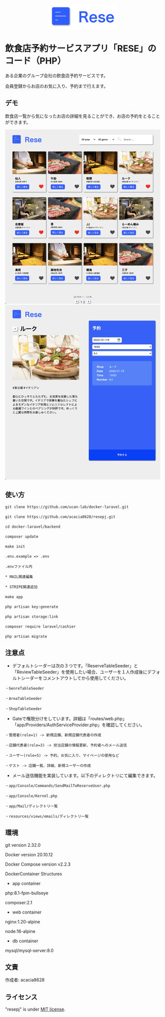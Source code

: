 <p align="center">
<img src="/public/image/rese-logo.png" height="80px">
</p>

# 飲食店予約サービスアプリ「RESE」のコード（PHP）

ある企業のグループ会社の飲食店予約サービスです。

会員登録からお店のお気に入り、予約まで行えます。

## デモ

飲食店一覧から気になったお店の詳細を見ることができ、お店の予約をとることができます。

![飲食店一覧](/public/image/demo-home.png)
![予約](/public/image/demo-reserve.png)

## 使い方

```
git clone https://github.com/ucan-lab/docker-laravel.git

git clone https://github.com/acacia8628/resepj.git

cd docker-laravel/backend

composer update

make init

.env.example => .env

.envファイル内

* MAIL関連編集

* STRIPE関連追加

make app

php artisan key:generate

php artisan storage:link

composer require laravel/cashier

php artisan migrate
```

## 注意点

* デフォルトシーダーは次の３つです。「ReserveTableSeeder」と「ReviewTableSeeder」を使用したい場合、ユーザーを１人作成後にデフォルトシーダーをコメントアウトしてから使用してください。

```
・GenreTableSeeder

・AreaTableSeeder

・ShopTableSeeder
```

* Gateで権限分けをしています。詳細は「routes/web.php」「app/Providers/AuthServiceProvider.php」を確認してください。

```
・管理者(role=1) -> 新規店舗、新規店舗代表者の作成

・店舗代表者(role=3) -> 担当店舗の情報更新、予約者へのメール送信

・ユーザー(role=5) -> 予約、お気に入り、マイページの使用など

・ゲスト -> 店舗一覧、詳細、新規ユーザーの作成
```

* メール送信機能を実装しています。以下のディレクトリにて編集できます。

```
・app/Console/Commands/SendMailToReserveUser.php

・app/Console/Kernel.php

・app/Mail/ディレクトリ一覧

・resources/views/emails/ディレクトリ一覧
```

## 環境

git version 2.32.0

Docker version 20.10.12

Docker Compose version v2.2.3

DockerContainer Structures

* app container

php:8.1-fpm-bullseye

composer:2.1

* web container

nginx:1.20-alpine

node:16-alpine

* db container

mysql/mysql-server:8.0

## 文責

作成者: acacia8628

## ライセンス

"resepj" is under [MIT license](https://en.wikipedia.org/wiki/MIT_License).
